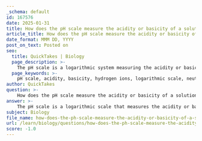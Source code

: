 ```yaml
---
_schema: default
id: 167576
date: 2025-01-31
title: How does the pH scale measure the acidity or basicity of a solution?
article_title: How does the pH scale measure the acidity or basicity of a solution?
date_format: MMM DD, YYYY
post_on_text: Posted on
seo:
  title: QuickTakes | Biology
  page_description: >-
    The pH scale is a logarithmic system measuring the acidity or basicity of aqueous solutions, essential for understanding chemical behavior within various contexts, including biology and industry.
  page_keywords: >-
    pH scale, acidity, basicity, hydrogen ions, logarithmic scale, neutral solution, acidic solutions, basic solutions, hydroxide ions, pOH, chemical properties, aqueous solution, environmental science, industrial processes
author: QuickTakes
question: >-
    How does the pH scale measure the acidity or basicity of a solution?
answer: >-
    The pH scale is a logarithmic scale that measures the acidity or basicity of an aqueous solution, ranging from 0 to 14. It quantifies the concentration of hydrogen ions ($[H^+]$) in a solution, which is crucial for understanding chemical behavior in various contexts, including biological systems, environmental science, and industrial processes.\n\n### Definition of pH\nThe pH of a solution is defined mathematically as the negative logarithm (base 10) of the hydrogen ion concentration:\n\n$$\n\text{pH} = -\log_{10} [H^+]\n$$\n\n### Interpretation of pH Values\n- **Acidic Solutions**: A pH value less than 7 indicates an acidic solution, meaning there is a higher concentration of hydrogen ions compared to hydroxide ions. For example, strong acids like hydrochloric acid (HCl) can have pH values close to 0.\n- **Neutral Solutions**: A pH of exactly 7 is considered neutral, which corresponds to pure water at 25 degrees Celsius.\n- **Basic (Alkaline) Solutions**: A pH value greater than 7 indicates a basic solution, where the concentration of hydroxide ions exceeds that of hydrogen ions. Strong bases like sodium hydroxide (NaOH) can have pH values close to 14.\n\n### Logarithmic Nature of the pH Scale\nThe pH scale is logarithmic, meaning that each unit change in pH represents a tenfold change in hydrogen ion concentration. For instance, a solution with a pH of 4 is ten times more acidic than one with a pH of 5. This logarithmic relationship is crucial for understanding the relative strength of acids and bases.\n\n### Relationship Between pH and Hydroxide Ion Concentration\nThe pH scale is also related to the concentration of hydroxide ions ($[\text{OH}^-]$) in a solution through the following relationships:\n\n1. The pOH of a solution is defined as:\n   $$\n   \text{pOH} = -\log_{10} [\text{OH}^-]\n   $$\n\n2. The relationship between pH and pOH is given by:\n   $$\n   \text{pH} + \text{pOH} = 14\n   $$\n\nThis means that as the pH decreases (indicating increased acidity), the pOH increases, reflecting a decrease in hydroxide ion concentration.\n\n### Conclusion\nIn summary, the pH scale is a vital tool for measuring the acidity or basicity of solutions. It provides a clear and quantifiable way to understand the chemical properties of substances in various environments, making it essential for both scientific research and practical applications.
subject: Biology
file_name: how-does-the-ph-scale-measure-the-acidity-or-basicity-of-a-solution.md
url: /learn/biology/questions/how-does-the-ph-scale-measure-the-acidity-or-basicity-of-a-solution
score: -1.0
---
```


&nbsp;